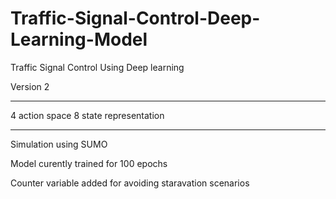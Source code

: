 # Traffic-Signal-Control-Deep-Learning-Model
Traffic Signal Control Using Deep learning

Version 2
_________

4 action space
8 state representation
_________

Simulation using SUMO

Model curently trained for 100 epochs

Counter variable added for avoiding staravation scenarios
